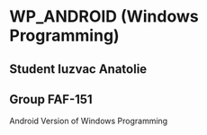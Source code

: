 # WP_ANDROID (Windows Programming)
## Student Iuzvac Anatolie
## Group FAF-151
Android Version of Windows Programming
